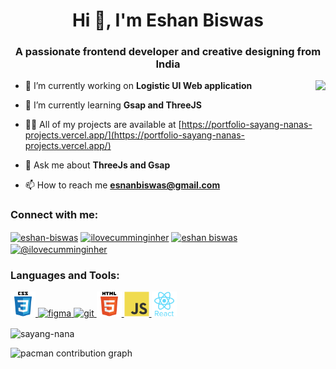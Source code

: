 <h1 align="center">Hi 👋, I'm Eshan Biswas</h1>
<h3 align="center">A passionate frontend developer and creative designing from India</h3>
<img align="right" height="200" src="https://i.pinimg.com/originals/a1/1d/41/a11d416a30a7a0d4c75a51bdba5d6670.gif"  />

- 🔭 I’m currently working on **Logistic UI Web application**

- 🌱 I’m currently learning **Gsap and ThreeJS**

- 👨‍💻 All of my projects are available at [https://portfolio-sayang-nanas-projects.vercel.app/](https://portfolio-sayang-nanas-projects.vercel.app/)

- 💬 Ask me about **ThreeJs and Gsap**

- 📫 How to reach me **esnanbiswas@gmail.com**

<h3 align="left">Connect with me:</h3>
<p align="left">
<a href="https://linkedin.com/in/eshan-biswas" target="blank"><img align="center" src="https://raw.githubusercontent.com/rahuldkjain/github-profile-readme-generator/master/src/images/icons/Social/linked-in-alt.svg" alt="eshan-biswas" height="30" width="40" /></a>
<a href="https://instagram.com/ilovecumminginher" target="blank"><img align="center" src="https://raw.githubusercontent.com/rahuldkjain/github-profile-readme-generator/master/src/images/icons/Social/instagram.svg" alt="ilovecumminginher" height="30" width="40" /></a>
<a href="https://dribbble.com/eshan biswas" target="blank"><img align="center" src="https://raw.githubusercontent.com/rahuldkjain/github-profile-readme-generator/master/src/images/icons/Social/dribbble.svg" alt="eshan biswas" height="30" width="40" /></a>
<a href="https://discord.gg/@ilovecumminginher" target="blank"><img align="center" src="https://raw.githubusercontent.com/rahuldkjain/github-profile-readme-generator/master/src/images/icons/Social/discord.svg" alt="@ilovecumminginher" height="30" width="40" /></a>
</p>

<h3 align="left">Languages and Tools:</h3>
<p align="left"> <a href="https://www.w3schools.com/css/" target="_blank" rel="noreferrer"> <img src="https://raw.githubusercontent.com/devicons/devicon/master/icons/css3/css3-original-wordmark.svg" alt="css3" width="40" height="40"/> </a> <a href="https://www.figma.com/" target="_blank" rel="noreferrer"> <img src="https://www.vectorlogo.zone/logos/figma/figma-icon.svg" alt="figma" width="40" height="40"/> </a> <a href="https://git-scm.com/" target="_blank" rel="noreferrer"> <img src="https://www.vectorlogo.zone/logos/git-scm/git-scm-icon.svg" alt="git" width="40" height="40"/> </a> <a href="https://www.w3.org/html/" target="_blank" rel="noreferrer"> <img src="https://raw.githubusercontent.com/devicons/devicon/master/icons/html5/html5-original-wordmark.svg" alt="html5" width="40" height="40"/> </a> <a href="https://developer.mozilla.org/en-US/docs/Web/JavaScript" target="_blank" rel="noreferrer"> <img src="https://raw.githubusercontent.com/devicons/devicon/master/icons/javascript/javascript-original.svg" alt="javascript" width="40" height="40"/> </a> <a href="https://reactjs.org/" target="_blank" rel="noreferrer"> <img src="https://raw.githubusercontent.com/devicons/devicon/master/icons/react/react-original-wordmark.svg" alt="react" width="40" height="40"/> </a> </p>

<p><img align="center" src="https://github-readme-stats.vercel.app/api/top-langs?username=sayang-nana&show_icons=true&locale=en&layout=compact" alt="sayang-nana" /></p>

<picture>
  <source media="(prefers-color-scheme: dark)" srcset="https://raw.githubusercontent.com/maurodesouza/maurodesouza/output/pacman-contribution-graph-dark.svg">
  <source media="(prefers-color-scheme: light)" srcset="https://raw.githubusercontent.com/maurodesouza/maurodesouza/output/pacman-contribution-graph.svg">
  <img alt="pacman contribution graph" src="https://raw.githubusercontent.com/maurodesouza/maurodesouza/output/pacman-contribution-graph.svg">
</picture>
